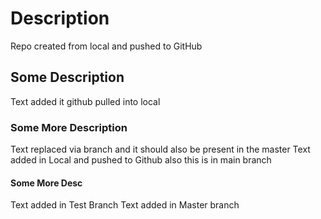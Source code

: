 # Description

Repo created from local and pushed to GitHub

## Some Description

Text added it github pulled into local

### Some More Description

Text replaced via branch and it should also be present in the master
Text added in Local and pushed to Github also this is in main branch

#### Some More Desc

Text added in Test Branch
Text added in Master branch